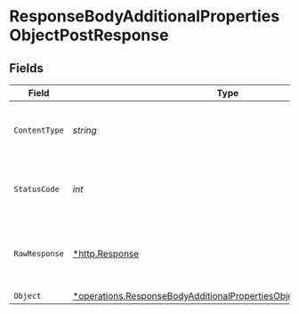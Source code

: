 # ResponseBodyAdditionalPropertiesObjectPostResponse


## Fields

| Field                                                                                                                                                          | Type                                                                                                                                                           | Required                                                                                                                                                       | Description                                                                                                                                                    |
| -------------------------------------------------------------------------------------------------------------------------------------------------------------- | -------------------------------------------------------------------------------------------------------------------------------------------------------------- | -------------------------------------------------------------------------------------------------------------------------------------------------------------- | -------------------------------------------------------------------------------------------------------------------------------------------------------------- |
| `ContentType`                                                                                                                                                  | *string*                                                                                                                                                       | :heavy_check_mark:                                                                                                                                             | HTTP response content type for this operation                                                                                                                  |
| `StatusCode`                                                                                                                                                   | *int*                                                                                                                                                          | :heavy_check_mark:                                                                                                                                             | HTTP response status code for this operation                                                                                                                   |
| `RawResponse`                                                                                                                                                  | [*http.Response](https://pkg.go.dev/net/http#Response)                                                                                                         | :heavy_minus_sign:                                                                                                                                             | Raw HTTP response; suitable for custom response parsing                                                                                                        |
| `Object`                                                                                                                                                       | [*operations.ResponseBodyAdditionalPropertiesObjectPostResponseBody](../../../pkg/models/operations/responsebodyadditionalpropertiesobjectpostresponsebody.md) | :heavy_minus_sign:                                                                                                                                             | OK                                                                                                                                                             |